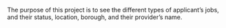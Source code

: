 The purpose of this project is to see the different types of applicant’s jobs, and their status, location, borough, and their provider’s name.
